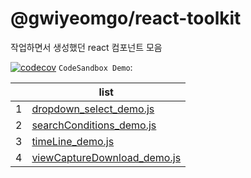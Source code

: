 # @gwiyeomgo/react-toolkit
작업하면서 생성했던 react 컴포넌트 모음

[![codecov](https://codecov.io/gh/gwiyeomgo/react-toolkit/branch/main/graph/badge.svg?token=DOGW7757IH)](https://codecov.io/gh/gwiyeomgo/react-toolkit)
`CodeSandbox Demo`:

||list|
|---|---|
|1| [dropdown_select_demo.js](https://codesandbox.io/s/7mp7sx) |
|2| [searchConditions_demo.js](https://codesandbox.io/s/q9zyx8) |
|3| [timeLine_demo.js](https://codesandbox.io/s/ls9tjx) |
|4| [viewCaptureDownload_demo.js](https://codesandbox.io/s/8v9nmm) |